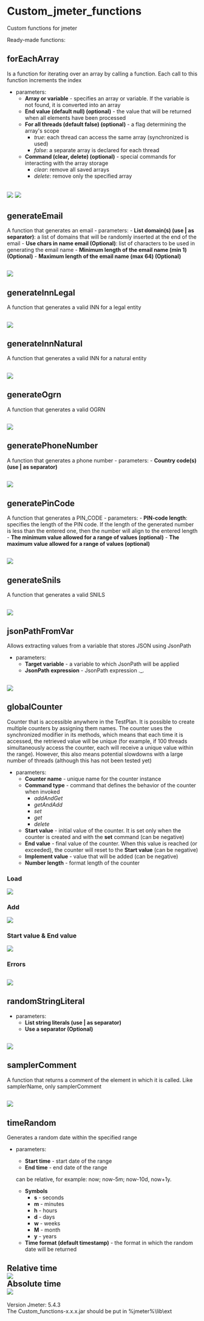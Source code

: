 # Custom_jmeter_functions

Custom functions for jmeter

Ready-made functions:
## forEachArray 
Is a function for iterating over an array by calling a function. Each call to this function increments the index
  - parameters:
    - **Array or variable** - specifies an array or variable. If the variable is not found, it is converted into an array
    - **End value (default null) (optional)** - the value that will be returned when all elements have been processed
    - **For all threads (default false) (optional)** - a flag determining the array's scope
      - _true_: each thread can access the same array (synchronized is used)
      - _false_: a separate array is declared for each thread
    - **Command (clear, delete) (optional)** - special commands for interacting with the array storage
      - _clear_: remove all saved arrays
      - _delete_: remove only the specified array

  ![](./README_GIFs/forEachArray_start.gif)
  ![](./README_GIFs/forEachArray_load.gif)
---
## generateEmail
A function that generates an email
    - parameters:
        - **List domain(s) (use | as separator)**: a list of domains that will be randomly inserted at the end of the email
        - **Use chars in name email (Optional)**: list of characters to be used in generating the email name
        - **Minimum length of the email name (min 1) (Optional)**
        - **Maximum length of the email name (max 64) (Optional)**
        
  ![](./README_GIFs/generateEmail.gif)
--- 
## generateInnLegal
A function that generates a valid INN for a legal entity

  ![](./README_GIFs/generateInnLegal.gif)
 ---
## generateInnNatural
A function that generates a valid INN for a natural entity

  ![](./README_GIFs/generateInnNatural.gif)
 ---
## generateOgrn
A function that generates a valid OGRN

   ![](./README_GIFs/generateOgrn.gif)
 ---
## generatePhoneNumber
A function that generates a phone number
    - parameters:
        - **Country code(s) (use | as separator)**

  ![](./README_GIFs/generatePhoneNumber.gif)
---
## generatePinCode
A function that generates a PIN_CODE
    - parameters:
        - **PIN-code length**: specifies the length of the PIN code. If the length of the generated number   
          is less than the entered one, then the number will align to the entered length
        - **The minimum value allowed for a range of values (optional)**
        - **The maximum value allowed for a range of values (optional)**

  ![](./README_GIFs/generatePinCode.gif)
---
 ## generateSnils
 A function that generates a valid SNILS

   ![](./README_GIFs/generateSnils.gif)
---
 ## jsonPathFromVar
 Allows extracting values from a variable that stores JSON using JsonPath
   - parameters:
     - **Target variable** - a variable to which JsonPath will be applied
     - **JsonPath expression** - JsonPath expression ._.

   ![](./README_GIFs/jsonPathFromVar.gif)
---
 ## globalCounter
 Counter that is accessible anywhere in the TestPlan. It is possible to create multiple counters by assigning them names. The counter uses the synchronized modifier in its methods, which means that each time it is accessed, the retrieved value will be unique (for example, if 100 threads simultaneously access the counter, each will receive a unique value within the range). However, this also means potential slowdowns with a large number of threads (although this has not been tested yet)
   - parameters:
     - **Counter name** - unique name for the counter instance
     - **Command type** - command that defines the behavior of the counter when invoked
       - _addAndGet_
       - _getAndAdd_
       - _set_
       - _get_
       - _delete_
     - **Start value** -  initial value of the counter. It is set only when the counter is created and with the **set** command (can be negative)
     - **End value** - final value of the counter. When this value is reached (or exceeded), the counter will reset to the **Start value** (can be negative)
     - **Implement value** - value that will be added (can be negative)
     - **Number length** - format length of the counter

### Load</br>
![](./README_GIFs/globalCounter_load.gif)</br>
### Add</br>
![](./README_GIFs/globalCounter_add.gif)</br>
### Start value & End value</br>
![](./README_GIFs/globalCounter_start_end.gif)</br>
### Errors</br>
![](./README_GIFs/globalCounter_errors.gif)</br>
---
 ## randomStringLiteral
   - parameters:
     - **List string literals (use | as separator)**
     - **Use a separator (Optional)**

   ![](./README_GIFs/randomStringLiteral.gif)
---
 ## samplerComment
 A function that returns a comment of the element in which it is called. Like samplerName, only samplerComment

   ![](./README_GIFs/samplerComment.gif)
---
 ## timeRandom
 Generates a random date within the specified range
   - parameters:
     - **Start time** - start date of the range
     - **End time** - end date of the range

     can be relative, for example: now; now-5m; now-10d, now+1y.
     - **Symbols**
       - **s** - seconds
       - **m** - minutes
       - **h** - hours
       - **d** - days
       - **w** - weeks
       - **M** - month
       - **y** - years
     - **Time format (default timestamp)** - the format in which the random date will be returned
    
   **Relative time**</br>
   ![](./README_GIFs/timeRandom_relative.gif)</br>
   **Absolute time**</br>
   ![](./README_GIFs/timeRandom_absolute.gif)</br>
---
Version Jmeter: 5.4.3   
The Custom_functions-x.x.x.jar should be put in %jmeter%\lib\ext


